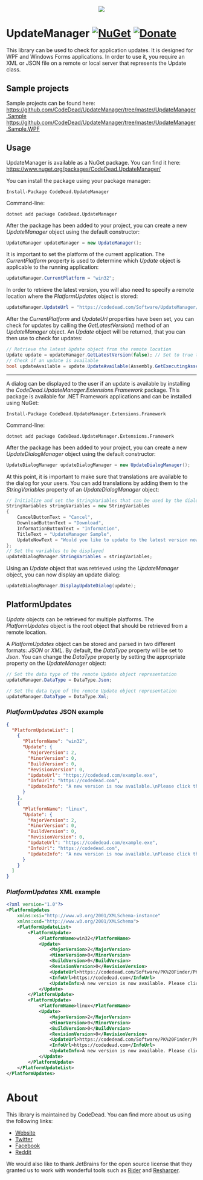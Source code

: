 <p align="center">
  <img src="https://codedead.com/Software/UpdateManager/logo.png">
</p>

# UpdateManager [![NuGet](https://img.shields.io/nuget/v/CodeDead.UpdateManager)](https://www.nuget.org/packages/CodeDead.UpdateManager/) [![Donate](https://img.shields.io/badge/Donate-PayPal-green.svg)](https://codedead.com/?page_id=302)
This library can be used to check for application updates. It is designed for WPF and Windows Forms applications.
In order to use it, you require an XML or JSON file on a remote or local server that represents the Update class.

## Sample projects
Sample projects can be found here:  
https://github.com/CodeDead/UpdateManager/tree/master/UpdateManager.Sample  
https://github.com/CodeDead/UpdateManager/tree/master/UpdateManager.Sample.WPF

## Usage
UpdateManager is available as a NuGet package. You can find it here:  
https://www.nuget.org/packages/CodeDead.UpdateManager/

You can install the package using your package manager:
```NuGet
Install-Package CodeDead.UpdateManager
```
Command-line:
```CLI
dotnet add package CodeDead.UpdateManager
```

After the package has been added to your project, you can create a new *UpdateManager* object using the default constructor:
```C#
UpdateManager updateManager = new UpdateManager();
```

It is important to set the platform of the current application. The *CurrentPlatform* property is used to determine which *Update* object is applicable to the running application:

```C#
updateManager.CurrentPlatform = "win32";
```

In order to retrieve the latest version, you will also need to specify a remote location where the *PlatformUpdates* object is stored:
```C#
updateManager.UpdateUrl = "https://codedead.com/Software/UpdateManager/example.json";
```

After the *CurrentPlatform* and *UpdateUrl* properties have been set, you can check for updates by calling the *GetLatestVersion()* method of an *UpdateManager* object. An *Update* object will be returned, that you can then use to check for updates:
```C#
// Retrieve the latest Update object from the remote location
Update update = updateManager.GetLatestVersion(false); // Set to true to include pre-releases
// Check if an update is available
bool updateAvailable = update.UpdateAvailable(Assembly.GetExecutingAssembly().GetName().Version);
```

---

A dialog can be displayed to the user if an update is available by installing the *CodeDead.UpdateManager.Extensions.Framework* package. This package is available for .NET Framework applications and can be installed using NuGet:
```NuGet
Install-Package CodeDead.UpdateManager.Extensions.Framework
```
Command-line:
```CLI
dotnet add package CodeDead.UpdateManager.Extensions.Framework
```

After the package has been added to your project, you can create a new *UpdateDialogManager* object using the default constructor:
```C#
UpdateDialogManager updateDialogManager = new UpdateDialogManager();
```

At this point, it is important to make sure that translations are available to the dialog for your users. You can add translations by adding them to the *StringVariables* property of an *UpdateDialogManager* object:
```C#
// Initialize and set the StringVariables that can be used by the dialog functionality
StringVariables stringVariables = new StringVariables
{
    CancelButtonText = "Cancel",
    DownloadButtonText = "Download",
    InformationButtonText = "Information",
    TitleText = "UpdateManager Sample",
    UpdateNowText = "Would you like to update to the latest version now?"
};
// Set the variables to be displayed
updateDialogManager.StringVariables = stringVariables;
```

Using an *Update* object that was retrieved using the *UpdateManager* object, you can now display an update dialog:
```C#
updateDialogManager.DisplayUpdateDialog(update);
```

## PlatformUpdates
*Update* objects can be retrieved for multiple platforms. The *PlatformUpdates* object is the root object that should be retrieved from a remote location.  
  
A *PlatformUpdates* object can be stored and parsed in two different formats: *JSON* or *XML*. By default, the *DataType* property will be set to *Json*. You can change the *DataType* property by setting the appropriate property on the *UpdateManager* object:
```C#
// Set the data type of the remote Update object representation
updateManager.DataType = DataType.Json;
```

```C#
// Set the data type of the remote Update object representation
updateManager.DataType = DataType.Xml;
```

### *PlatformUpdates* JSON example
```JSON
{
  "PlatformUpdateList": [
    {
      "PlatformName": "win32",
      "Update": {
        "MajorVersion": 2,
        "MinorVersion": 0,
        "BuildVersion": 0,
        "RevisionVersion": 0,
        "UpdateUrl": "https://codedead.com/example.exe",
        "InfoUrl": "https://codedead.com",
        "UpdateInfo": "A new version is now available.\nPlease click the download button to download version 2.0.0.0"
      }
    },
    {
      "PlatformName": "linux",
      "Update": {
        "MajorVersion": 2,
        "MinorVersion": 0,
        "BuildVersion": 0,
        "RevisionVersion": 0,
        "UpdateUrl": "https://codedead.com/example.exe",
        "InfoUrl": "https://codedead.com",
        "UpdateInfo": "A new version is now available.\nPlease click the download button to download version 2.0.0.0"
      }
    }
  ]
}
```

### *PlatformUpdates* XML example
```XML
<?xml version="1.0"?>
<PlatformUpdates
	xmlns:xsi="http://www.w3.org/2001/XMLSchema-instance"
	xmlns:xsd="http://www.w3.org/2001/XMLSchema">
	<PlatformUpdateList>
		<PlatformUpdate>
			<PlatformName>win32</PlatformName>
			<Update>
				<MajorVersion>2</MajorVersion>
				<MinorVersion>0</MinorVersion>
				<BuildVersion>0</BuildVersion>
				<RevisionVersion>0</RevisionVersion>
				<UpdateUrl>https://codedead.com/Software/PK%20Finder/PK_setup.exe</UpdateUrl>
				<InfoUrl>https://codedead.com</InfoUrl>
				<UpdateInfo>A new version is now available. Please click the download button to download version 2.0.0.0</UpdateInfo>
			</Update>
		</PlatformUpdate>
		<PlatformUpdate>
			<PlatformName>linux</PlatformName>
			<Update>
				<MajorVersion>2</MajorVersion>
				<MinorVersion>0</MinorVersion>
				<BuildVersion>0</BuildVersion>
				<RevisionVersion>0</RevisionVersion>
				<UpdateUrl>https://codedead.com/Software/PK%20Finder/PK_setup.exe</UpdateUrl>
				<InfoUrl>https://codedead.com</InfoUrl>
				<UpdateInfo>A new version is now available. Please click the download button to download version 2.0.0.0</UpdateInfo>
			</Update>
		</PlatformUpdate>
	</PlatformUpdateList>
</PlatformUpdates>
```

# About
This library is maintained by CodeDead. You can find more about us using the following links:
* [Website](https://codedead.com)
* [Twitter](https://twitter.com/C0DEDEAD)
* [Facebook](https://facebook.com/deadlinecodedead)
* [Reddit](https://reddit.com/r/CodeDead/)

We would also like to thank JetBrains for the open source license that they granted us to work with wonderful tools such as [Rider](https://jetbrains.com/rider) and [Resharper](https://jetbrains.com/resharper).
